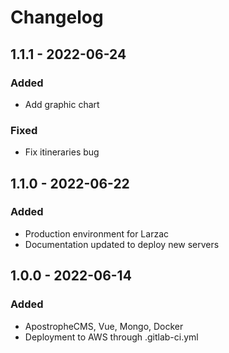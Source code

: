 # Changelog

## 1.1.1 - 2022-06-24

### Added
- Add graphic chart

### Fixed
- Fix itineraries bug

## 1.1.0 - 2022-06-22

### Added
- Production environment for Larzac
- Documentation updated to deploy new servers

## 1.0.0 - 2022-06-14

### Added
- ApostropheCMS, Vue, Mongo, Docker
- Deployment to AWS through .gitlab-ci.yml

